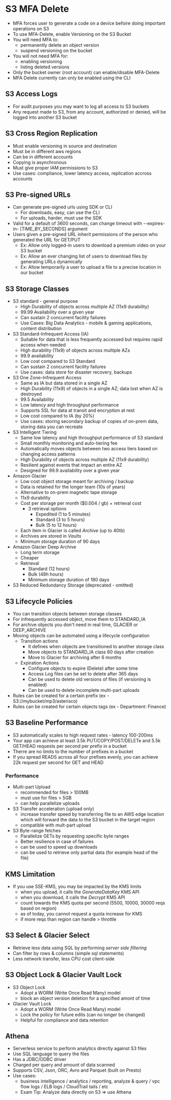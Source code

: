 # S3 MFA Delete
* MFA forces user to generate a code on a device befoire doing important operations on S3
* To use MFA-Delete, enable Versioning on the S3 Bucket
* You will need MFA to:
  - permanently delete an object version
  - suspend versioning on the bucket
* You will not need MFA for:
  - enabling versioning
  - listing deleted versions
* Only the bucket owner (root account) can enable/disable MFA-Delete
* MFA Delete currently can only be enabled using the CLI

## S3 Access Logs
* For audit purposes you may want to log all access to S3 buckets
* Any request made to S3, from any account, authorized or denied, will be logged into another S3 bucket

## S3 Cross Region Replication
* Must enable versioning in source and destination
* Must be in different aws regions
* Can be in different accounts
* Copying is asynchronous
* Must give proper IAM permissions to S3
* Use cases: compliance, lower latency access, replication accross accounts

## S3 Pre-signed URLs
* Can generate pre-signed urls using SDK or CLI
  - For downloads, easy, can use the CLI
  - For uploads, harder, must use the SDK
* Valid for a default of 3600 seconds, can change timeout with --expires-in- [TIME_BY_SECONDS] argument
* Users given a pre-signed URL inherit permissions of the person who generated the URL for GET/PUT
  - Ex: Allow only logged-in users to download a premium video on your S3 bucket
  - Ex: Allow an ever changing list of users to download files by generating URLs dynamically
  - Ex: Allow temporarily a user to upload a file to a precise location in our bucket

## S3 Storage Classes
* S3 standard - general purpose
  - High Durability of objects across multiple AZ (11x9 durability)
  - 99.99 Availability over a given year
  - Can sustain 2 concurrent facility failures
  - Use Cases: Big Data Analytics - mobile & gaming applications, content distribution
* S3 Standard-Infrequent Access (IA)
  - Suitable for data that is less frequently accessed but requires rapid access when needed
  - High durability (11x9) of objects across multiple AZs
  - 99.9 availability
  - Low cost compared to S3 Standard
  - Can sustain 2 concurrent facility failures
  - Use cases: data store for disaster recovery, backups
* S3 One Zone-Infrequent Access
  - Same as IA but data stored in a single AZ
  - High Durability (11x9) of objects in a single AZ; data lost when AZ is destroyed
  - 99.5 Availability
  - Low latency and high throughput performance
  - Supports SSL for data at transit and encryption at rest
  - Low cost compared to IA (by 20%)
  - Use cases: storing secondary backup of copies of on-prem data, storing data you can recreate
* S3 Intelligent Tiering
  - Same low latency and high throughput performance of S3 standard
  - Small monthly monitoring and auto-tiering fee
  - Automatically moves objects between two access tiers based on changing access patterns
  - High Durability of objects across multiple AZ (11x9 durability)
  - Resilient against events that impact an entire AZ
  - Designed for 99.9 availability over a given year
* Amazon Glacier
  - Low cost object storage meant for archiving / backup
  - Data is retained for the longer team (10s of years)
  - Alternative to on-prem magnetic tape storage
  - 11x9 durability
  - Cost per storage per month ($0.004 / gb) + retrieval cost
    - 3 retrieval options
      - Expedited (1 to 5 minutes)
      - Standard (3 to 5 hours)
      - Bulk (5 to 12 hours)
  - Each item in Glacier is called _Archive_ (up to 40tb)
  - Archives are stored in _Vaults_
  - Minimum storage duration of 90 days
* Amazon Glacier Deep Archive
  - Long term storage
  - Cheaper
  - Retrieval
    - Standard (12 hours)
    - Bulk (48h hours)
    - Minimum storage duration of 180 days
* S3 Reduced Redundancy Storage (deprecated - omitted)

## S3 Lifecycle Policies
* You can transition objects between storage classes
* For infrequently accessed object, move them to STANDARD_IA
* For archive objects you don't need in real time, GLACIER or DEEP_ARCHIVE
* Moving objects can be automated using a lifecycle configuration
  - Transition actions
    - It defines when objects are transitioned to another storage class
    - Move objects to STANDARD_IA class 60 days after creation
    - Move to Glacier for archiving after 6 months
  - Expiration Actions
    - Configure objects to expire (Delete) after some time
    - Access Log files can be set to delete after 365 days
    - Can be used to delete old versions of files (if versioning is enabled)
    - Can be used to delete incomplete multi-part uploads
* Rules can be created for a certain prefix (ex - S3://mybucket/mp3/asterisco)
* Rules can be created for certain objects tags (ex - Department: Finance)

## S3 Baseline Performance
* S3 automatically scales to high request rates - latency 100-200ms
* Your app can achieve at least 3.5k PUT/COPY/POST/DELETe and 5.5k GET/HEAD requests per second per prefix in a bucket
* Therre are no limits to the number of prefixes in a bucket
* If you spread READS across all four prefixes evenly, you can achieve 22k request per second for GET and HEAD

### Performance
* Multi-part Upload
  - recommended for files > 100MB
  - must use for files > 5GB
  - can help parallelize uploads
* S3 Transfer acceleration (upload only)
  - increase transfer speed by transferring file to an AWS edge location which will forward the data to the S3 bucket in
    the target region
  - compatible with mult-part upload
* S3 Byte-range fetches
  - Parallelize GETs by requesting specific byte ranges
  - Better resilience in case of failures
  - can be used to speed up downloads
  - can be used to retrieve only partial data (for example head of the file)

## KMS Limitation
* If you use SSE-KMS, you may be impacted by the KMS limits
  - when you upload, it calls the _GenerateDataKey_ KMS API
  - when you download, it calls the _Decrypt_ KMS API
  - count towards the KMS quota per second (5500, 10000, 30000 reqs based on region)
  - as of today, you cannot request a quota increase for KMS
  - if more reqs than region can handle > throttle


## S3 Select & Glacier Select
* Retrieve less data using SQL by performing _server side filtering_
* Can filter by rows & columns (simple sql statements)
* Less network transfer, less CPU cost client-side

## S3 Object Lock & Glacier Vault Lock
* S3 Object Lock
  - Adopt a WORM (Write Once Read Many) model
  - block an object version deletion for a specified amont of time
* Glacier Vault Lock
  - Adopt a WORM (Write Once Read Many) model
  - Lock the policy for future edits (can no longer be changed)
  - Helpful for compliance and data retention

## Athena
* Serverless service to perform analytics directly against S3 files
* Use SQL language to query the files
* Has a JDBC/ODBC driver
* Charged per query and amount of data scanned
* Supports CSV, Json, ORC, Avro and Parquet (built on Presto)
* Use cases:
  - business intelligence / analytics / reporting, analyze & query / vpc flow logs / ELB logs / CloudTrail tails / etc
  - Exam Tip: Analyze data directly on S3 => use Athena
